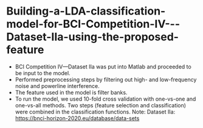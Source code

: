 # Building-a-LDA-classification-model-for-BCI-Competition-IV---Dataset-IIa-using-the-proposed-feature
- BCI Competition IV—Dataset IIa was put into Matlab and proceeded to be input to the model.
- Performed preprocessing steps by filtering out high- and low-frequency noise and powerline interference.
- The feature used in the model is filter banks.
- To run the model, we used 10-fold cross validation with one-vs-one and one-vs-all methods. Two steps (feature selection and classification) were combined in the classification functions.
Note: 
  Dataset IIa: https://bnci-horizon-2020.eu/database/data-sets
